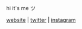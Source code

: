 hi it's me  ツ

[website](https://neef.co) | [twitter](https://twitter.com/neefrehman_) | [instagram](https://www.instagram.com/neefstagram/)
